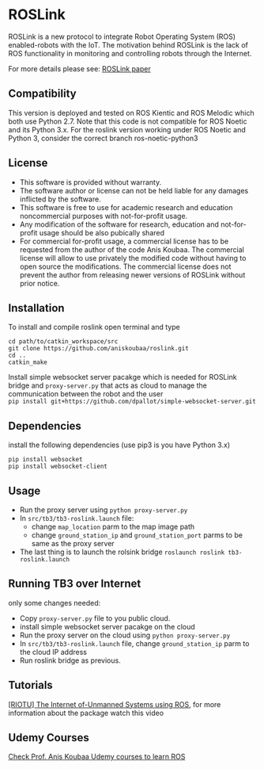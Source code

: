 # ROSLink

ROSLink is a new protocol to integrate Robot Operating System (ROS) enabled-robots with the IoT. The motivation behind ROSLink is the lack of ROS functionality in monitoring and controlling robots through the Internet.

For more details please see: [ROSLink paper](https://link.springer.com/chapter/10.1007/978-3-319-54927-9_8)

## Compatibility
This version is deployed and tested on ROS Kientic and ROS Melodic which both use Python 2.7.
Note that this code is not compatible for ROS Noetic and its Python 3.x.
For the roslink version working under ROS Noetic and Python 3, consider the correct branch ros-noetic-python3

## License

* This software is provided without warranty.
* The software author or license can not be held liable for any damages inflicted by the software.
* This software is free to use for academic research and education noncommercial purposes with not-for-profit usage.
* Any modification of the software for research, education and not-for-profit usage should be also pubically shared
* For commercial for-profit usage, a commercial license has to be requested from the author of the code Anis Koubaa. The commercial license will allow to use privately the modified code without having to open source the modifications. The commercial license does not prevent the author from releasing newer versions of ROSLink without prior notice. 


## Installation
To install and compile roslink open terminal and type
```shell
cd path/to/catkin_workspace/src 
git clone https://github.com/aniskoubaa/roslink.git
cd ..
catkin_make
```
Install simple websocket server pacakge which is needed for ROSLink bridge and `proxy-server.py` that acts as cloud to manage the communication between the robot and the user  
`pip install git+https://github.com/dpallot/simple-websocket-server.git`

## Dependencies
install the following dependencies (use pip3 is you have Python 3.x)
```shell
pip install websocket
pip install websocket-client
```
## Usage
- Run the proxy server using `python proxy-server.py`
- In `src/tb3/tb3-roslink.launch` file: 
  - change `map_location` parm to the map image path
  - change `ground_station_ip` and `ground_station_port` parms to be same as the proxy server
- The last thing is to launch the rolsink bridge  `roslaunch roslink tb3-roslink.launch`

## Running TB3 over Internet
only some changes needed:
- Copy `proxy-server.py` file to you public cloud.
- install simple websocket server pacakge on the cloud
- Run the proxy server on the cloud using `python proxy-server.py`
- In `src/tb3/tb3-roslink.launch` file, change `ground_station_ip` parm to the cloud IP address
- Run roslink bridge as previous.


## Tutorials
[[RIOTU] The Internet of-Unmanned Systems using ROS](https://www.youtube.com/watch?v=Om8tCDZieGI), for more information about the package watch this video 

## Udemy Courses 
[Check Prof. Anis Koubaa Udemy courses to learn ROS](https://www.riotu-lab.org/udemy.php)
  
